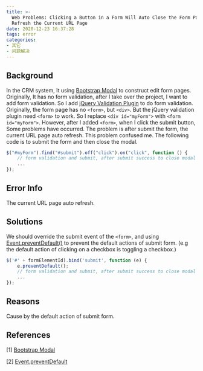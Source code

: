 ```yaml
---
title: >-
  Web Problems: Clicking a Button in a Form Will Auto Close the Form Page and
  Refresh the Current URL Page
date: 2020-12-23 16:37:28
tags: error
categories: 
- 其它
- 问题解决
---
```


## Background

In the CRM system, It using [Bootstrap Modal](https://getbootstrap.com/docs/4.0/components/modal/) to construct edit form pages. Originally, It has no form validation, after I take over the project, I want to add form validation. So I add [jQuery Validation Plugin](https://jqueryvalidation.org/) to do form validation. Originally, the form page has no `<form>`, but `<div>`. But the jQuery validation plugin need `<form>` to work. So I replace `<div id="myForm">` with `<form id="myForm">`. However, after I added `<form>`, when I click the submit button, Some problems have occurred. The problem is after submit the form, the current URL page auto refresh. This problem confused me. The following code is to submit the form and then close the modal.

```javascript
$("#myForm").find("#submit").off("click").on("click", function () {
	// form validation and submit, after submit success to close modal and refresh table
    ...
});
```

## Error Info

The current URL page auto refresh.

## Solutions

We should override the submit event of the `<form>`, and using [Event.preventDefault()](https://developer.mozilla.org/en-US/docs/Web/API/Event/preventDefault) to prevent the default actions of submit form. (e.g the default action of clicking on a checkbox is toggling a checkbox.)

```javascript
$('#' + formElementId).bind('submit', function (e) {
    e.preventDefault();
	// form validation and submit, after submit success to close modal and refresh table
    ...
});
```

## Reasons

Cause by the default action of submit form.

## References

[1] [Bootstrap Modal](https://getbootstrap.com/docs/4.0/components/modal/)

[2] [Event.preventDefault](https://developer.mozilla.org/en-US/docs/Web/API/Event/preventDefault)